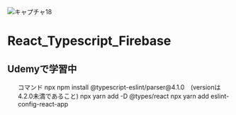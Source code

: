 ![キャプチャ18](https://user-images.githubusercontent.com/70077254/121601938-8f60a680-ca81-11eb-9a25-5e3ed482b1a6.PNG)
# React_Typescript_Firebase
## Udemyで学習中

<ul>
  コマンド
npx npm install @typescript-eslint/parser@4.1.0　(versionは4.2.0未満であること)
npx yarn add -D @types/react
npx yarn add eslint-config-react-app
</ul>

